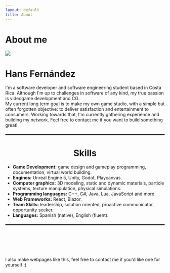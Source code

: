 ```yaml
---
layout: default
title: About
---
```

<div class="maincontent">
    <h1>About me</h1>
    <div class="profile-info-container">
        <img src="{{'/assets/images/profile-pic.jpg' | relative_url }}" class="profile-pic">
        <div>
            <h1>Hans Fernández</h1>
            <p>I'm a software developer and software engineering student based in Costa Rica. Although I'm up to challenges in software of any kind, my true passion is videogame development and CG. <br> My current long term goal is to make my own game studio, with a simple but often forgotten objective: to deliver satisfaction and entertainment to consumers. Working towards that, I'm currently gathering experience and building my network. Feel free to contact me if you want to build something great!</p>
        </div>
    </div>
    <hr style="border: 1px solid; margin-top: 20px;"/>
    <h1 style="text-align: center;">Skills</h1>
    <ul class="skill-list">
        <li><b>Game Development:</b> game design and gameplay programming, documentation, virtual world building.</li>
        <li><b>Engines:</b> Unreal Engine 5, Unity, Godot, Playcanvas.</li>
        <li><b>Computer graphics:</b> 3D modeling, static and dynamic materials, particle systems, texture manipulation, physical simulations.</li>
        <li><b>Programming languages:</b> C++, C#, Java, Lua, JavaScript and more.</li>
        <li><b>Web Frameworks:</b> React, Blazor.</li>
        <li><b>Team Skills:</b> leadership, solution oriented, proactive communicator, opportunity seeker.</li>
        <li><b>Languages:</b> Spanish (native), English (fluent).</li>
    </ul>
    <hr style="border: 1px solid; margin-top: 20px;"/>
    <p style="margin-top: 100px;">I also make webpages like this, feel free to contact me if you'd like one for yourself :)</p>
</div>
